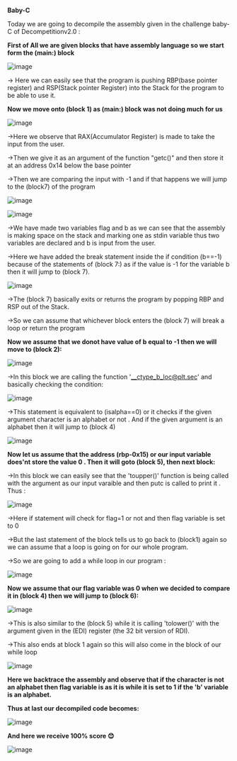 **Baby-C**

Today we are going to decompile the assembly given in the challenge baby-C of Decompetitionv2.0 :

**First of All we are given blocks that have assembly language so we start form the (main:) block**

![image](https://github.com/it4ch1-007/decompetition.io-solutions/assets/133276365/18f3254c-30c5-4311-9872-fd33a2c78fdf)

->  Here we can easily see that the program is pushing RBP(base pointer register) and RSP(Stack pointer Register) into the Stack for the program to be able to use it.

**Now we move onto (block 1) as (main:) block was not doing much for us**

![image](https://github.com/it4ch1-007/decompetition.io-solutions/assets/133276365/98fba478-2930-4d3e-8849-bb46bc42eacd)



->Here we observe that RAX(Accumulator Register) is made to take the input from the user.

->Then we give it as an argument of the function "getc()" and then store it at an address 0x14 below the base pointer

->Then we are comparing the input with -1 and if that happens we will jump to the (block7) of the program

![image](https://github.com/it4ch1-007/decompetition.io-solutions/assets/133276365/639dd5b5-04c0-467d-a265-74764241ccfc)


![image](https://github.com/it4ch1-007/decompetition.io-solutions/assets/133276365/22c0eb84-e229-409d-b4d2-7b38705c7305)



	
->We have made two variables flag and b as we can see that the assembly is making space on the stack and marking one as stdin variable thus two variables are declared and b is input from the user.

->Here we have added the break statement inside the if condition (b==-1) because of the statements of (block 7:) as if the value is -1 for the variable b then it will jump to (block 7).

![image](https://github.com/it4ch1-007/decompetition.io-solutions/assets/133276365/bad25a26-6808-4805-bb86-c7f3c56dcc42)



->The (block 7) basically exits or returns the program by popping RBP and RSP out of the Stack.

->So we can assume that whichever block enters the (block 7) will break a loop or return the program

**Now we assume that we donot have value of b equal to -1 then we will move to (block 2):**

![image](https://github.com/it4ch1-007/decompetition.io-solutions/assets/133276365/86eafd99-8600-4c5d-9f85-f8b399cd0fc3)



->In this block we are calling the function '__ctype_b_loc@plt.sec' and basically checking the condition:

![image](https://github.com/it4ch1-007/decompetition.io-solutions/assets/133276365/a22e500e-6966-4cca-b384-81f33a9d4027)



->This statement is equivalent to (isalpha==0) or it checks if the given argument character is an alphabet or not . And if the given argument is an alphabet then it will jump to (block 4)

![image](https://github.com/it4ch1-007/decompetition.io-solutions/assets/133276365/35340909-8650-4d00-aa58-a01d4cb8b996)



**Now let us assume that the address (rbp-0x15) or our input variable does'nt store the value 0 . Then it will goto (block 5), then next block:**

->In this block we can easily see that the 'toupper()' function is being called with the argument as our input varaible and then putc is called to print it . Thus :

![image](https://github.com/it4ch1-007/decompetition.io-solutions/assets/133276365/68528e40-d925-4941-a877-badd15279c8c)



->Here if statement will check for flag=1 or not and then flag variable is set to 0 

->But the last statement of the block tells us to go back to (block1) again so we can assume that a loop is going on for our whole program.

->So we are going to add a while loop in our program :

![image](https://github.com/it4ch1-007/decompetition.io-solutions/assets/133276365/8f5a2e70-a6a9-43a1-86f7-90cb52195eed)



**Now we assume that our flag variable was 0 when we decided to compare it in (block 4) then we will jump to (block 6):**

![image](https://github.com/it4ch1-007/decompetition.io-solutions/assets/133276365/9fd6139b-527c-437c-a9aa-82cd483d0a7a)


->This is also similar to the (block 5) while it is calling 'tolower()' with the argument given in the (EDI) register (the 32 bit version of RDI).

->This also ends at block 1 again so this will also come in the block of our while loop

![image](https://github.com/it4ch1-007/decompetition.io-solutions/assets/133276365/b9ad4a8a-5f65-4a01-914c-b31a94ed4372)



**Here we backtrace the assembly and observe that if the character is not an alphabet then flag variable is as it is while it is set to 1 if the 'b' variable is an alphabet.**

**Thus at last our decompiled code becomes:**

![image](https://github.com/it4ch1-007/decompetition.io-solutions/assets/133276365/eeda3d26-978e-44a2-9ca5-b37a3156d2d2)



**And here we receive 100% score  😊**

![image](https://github.com/it4ch1-007/decompetition.io-solutions/assets/133276365/810b6403-ee8d-4f62-99e4-8262e05d5011)

